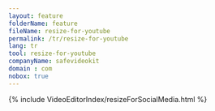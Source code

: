 ```yaml
---
layout: feature
folderName: feature
fileName: resize-for-youtube
permalink: /tr/resize-for-youtube
lang: tr
tool: resize-for-youtube
companyName: safevideokit
domain : com
nobox: true
---
```


{% include VideoEditorIndex/resizeForSocialMedia.html %}

   